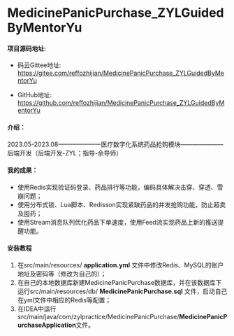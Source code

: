 # MedicinePanicPurchase_ZYLGuidedByMentorYu

#### 项目源码地址:

- 码云Gittee地址: https://gitee.com/reffozhijian/MedicinePanicPurchase_ZYLGuidedByMentorYu

- GitHub地址: https://github.com/reffozhijian/MedicinePanicPurchase_ZYLGuidedByMentorYu


#### 介绍：
2023.05-2023.08———————医疗数字化系统药品抢购模块———————后端开发（后端开发-ZYL；指导-余导师）

#### 我的成果：
- 使用Redis实现验证码登录、药品排行等功能，编码具体解决击穿、穿透、雪崩问题；
- 使用分布式锁、Lua脚本、Redisson实现紧缺药品的并发抢购功能，防止超卖及囤药；
- 使用Stream消息队列优化药品下单速度，使用Feed流实现药品上新的推送提醒功能。


#### 安装教程
1.  在src/main/resources/ **application.yml** 文件中修改Redis、MySQL的账户地址及密码等（修改为自己的）；
2.  在自己的本地数据库新建MedicinePanicPurchase数据库，并在该数据库下运行src/main/resources/db/ **MedicinePanicPurchase.sql** 文件，启动自己在yml文件中相应的Redis等配置；
3.  在IDEA中运行src/main/java/com/zylpractice/MedicinePanicPurchase/**MedicinePanicPurchaseApplication**文件。
